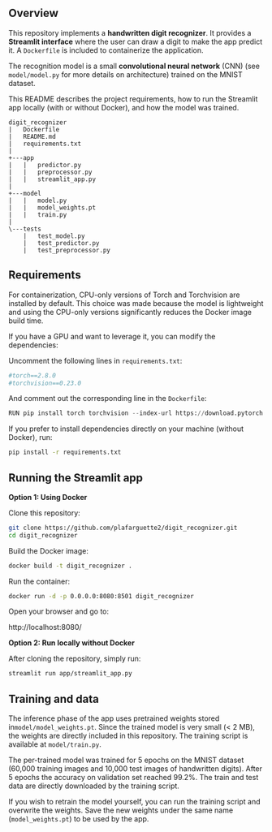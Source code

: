## Overview

This repository implements a **handwritten digit recognizer**.
It provides a **Streamlit interface** where the user can draw a digit to make the app predict it.
A `Dockerfile` is included to containerize the application.

The recognition model is a small **convolutional neural network** (CNN) (see `model/model.py` for more details on architecture) trained on the MNIST dataset.

This README describes the project requirements, how to run the Streamlit app locally (with or without Docker), and how the model was trained.

```arduino 
digit_recognizer
|   Dockerfile
|   README.md
|   requirements.txt
|               
+---app
|   |   predictor.py
|   |   preprocessor.py
|   |   streamlit_app.py
|                        
+---model
|   |   model.py
|   |   model_weights.pt
|   |   train.py
|           
\---tests
    |   test_model.py
    |   test_predictor.py
    |   test_preprocessor.py
```

## Requirements

For containerization, CPU-only versions of Torch and Torchvision are installed by default.
This choice was made because the model is lightweight and using the CPU-only versions significantly reduces the Docker image build time.

If you have a GPU and want to leverage it, you can modify the dependencies:

Uncomment the following lines in `requirements.txt`:
```python
#torch==2.8.0
#torchvision==0.23.0
```
And comment out the corresponding line in the `Dockerfile`:
```python
RUN pip install torch torchvision --index-url https://download.pytorch.org/whl/cpu
```

If you prefer to install dependencies directly on your machine (without Docker), run:
```bash
pip install -r requirements.txt
```

## Running the Streamlit app

**Option 1: Using Docker**

Clone this repository:
```bash 
git clone https://github.com/plafarguette2/digit_recognizer.git
cd digit_recognizer
```

Build the Docker image:
```bash
docker build -t digit_recognizer .
```

Run the container:
```bash
docker run -d -p 0.0.0.0:8080:8501 digit_recognizer
```

Open your browser and go to:

http://localhost:8080/

**Option 2: Run locally without Docker**

After cloning the repository, simply run:
```bash
streamlit run app/streamlit_app.py
```
## Training and data

The inference phase of the app uses pretrained weights stored in`model/model_weights.pt`.
Since the trained model is very small (< 2 MB), the weights are directly included in this repository.
The training script is available at `model/train.py`.

The per-trained model was trained for 5 epochs on the MNIST dataset (60,000 training images and 10,000 test images of handwritten digits). After 5 epochs the accuracy on validation set reached 99.2%. The train and test data are directly downloaded by the training script.

If you wish to retrain the model yourself, you can run the training script and overwrite the weights. Save the new weights under the same name (`model_weights.pt`) to be used by the app.